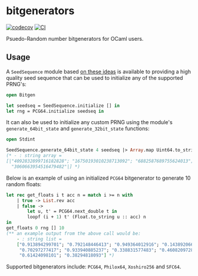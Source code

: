 # bitgenerators
[![codecov][1]](https://codecov.io/gh/zoj613/bitgenerators)
[![CI][2]](https://github.com/zoj613/bitgenerators/actions/workflows/)

Psuedo-Random number bitgenerators for OCaml users.

## Usage
A `SeedSequence` module based [on these ideas][3] is available to providing a high quality seed sequence that
can be used to initialize any of the supported PRNG's:
```ocaml
open Bitgen

let seedseq = SeedSequence.initialize [] in
let rng = PCG64.initialize seedseq in
```
It can also be used to initialize any custom PRNG using the module's `generate_64bit_state`
and `generate_32bit_state` functions:
```ocaml
open Stdint

SeedSequence.generate_64bit_state 4 seedseq |> Array.map Uint64.to_string 
(* - : string array =
[|"4092832899716182828"; "16750193010238713092"; "6882587689755624013";
  "3060663954516479482"|] *)
```
Below is an example of using an initialized `PCG64` bitgenerator to generate 10 random
floats:
```ocaml
let rec get_floats i t acc n = match i >= n with
    | true -> List.rev acc
    | false ->
        let u, t' = PCG64.next_double t in
        loopf (i + 1) t' (Float.to_string u :: acc) n
in
get_floats 0 rng [] 10
(** an example output from the above call would be:
    - : string list =
    ["0.913894299701"; "0.792148446413"; "0.949364012916"; "0.143892066375";
     "0.70297277417"; "0.933940885237"; "0.338831577483"; "0.460820972876";
     "0.61424098101"; "0.38294818093"] *)
```
Supported bitgenerators include: `PCG64`, `Philox64`, `Xoshiro256` and `SFC64`.



[1]: https://codecov.io/gh/zoj613/bitgenerators/graph/badge.svg?token=KOOG2Y1SH5
[2]: https://img.shields.io/github/actions/workflow/status/zoj613/bitgenerators/build-and-test.yml?branch=main
[3]: https://www.pcg-random.org/posts/developing-a-seed_seq-alternative.html
